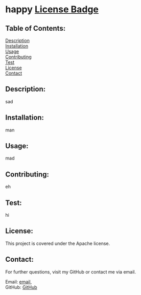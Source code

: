 # happy  [License Badge](https://img.shields.io/badge/license-Apache-green)
 
 ## Table of Contents:

 [Description](#Description)  
 [Installation](#Installation)  
 [Usage](#Usage)  
 [Contributing](#Contributing)  
 [Test](#Test)  
 [License](#License)  
 [Contact](#Contact)  
 
   ## Description: 
   
   sad
 
   ## Installation:
   
   man
 
   ## Usage: 
   
   mad
 
   ## Contributing: 
   
   eh
 
   ## Test: 
   
   hi
 
   ## License:
 
   This project is covered under the Apache license.
 
   ## Contact:

   For further questions, visit my GitHub or contact me via email.  

   Email: [email](mailto:lawsonvanderpool@gmail.com),  
   GitHub: [GitHub](https://github.com/LawsonSv)  
   